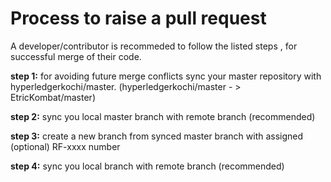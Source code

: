 
# Process to raise a pull request

A developer/contributor is recommeded to follow the listed steps , for successful merge of their code. 

**step 1:** for avoiding future merge conflicts sync your master repository with hyperledgerkochi/master. (hyperledgerkochi/master - > EtricKombat/master)

**step 2:** sync you local master branch with remote branch (recommended)

**step 3:** create a new branch from synced master branch with assigned (optional) RF-xxxx number 

**step 4:** sync you local branch with remote branch (recommended)
